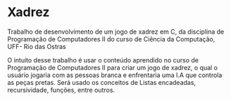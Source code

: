 # Xadrez
Trabalho de desenvolvimento de um jogo de xadrez em C, da disciplina de Programação de Computadores II do curso de Ciência da Computação, UFF- Rio das Ostras

  O intuito desse trabalho é usar o conteúdo aprendido no curso de Programação de Computadores II para criar um jogo de xadrez, o qual o usuário jogaria com as pessoas branca
e enfrentaria uma I.A que controla as peças pretas. Será usado os conceitos de Listas encadeadas, recursividade, funções, entre outros.
